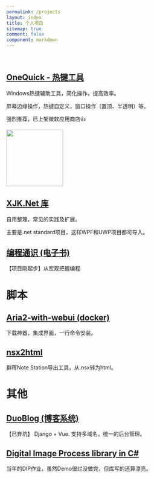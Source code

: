 ```yaml
---
permalink: /projects
layout: index
title: 个人项目
sitemap: true
comment: false
component: markdown
---
```


<br>

## [OneQuick - 热键工具](http://onequick.org/)

Windows热键辅助工具，简化操作，提高效率。

屏幕边缘操作，热键自定义，窗口操作（置顶、半透明）等。

强烈推荐，已上架微软应用商店👍

<img src="https://onequick.org/img/gif/screen-volume.gif" style="height: 150px;">


## [XJK.Net 库](https://github.com/XUJINKAI/XJKdotNetLibrary)

自用整理，常见的实践及扩展。

主要是.net standard项目，这样WPF和UWP项目都可导入。


## [编程通识 (电子书)](https://program.gitbook.io/index/)

【项目刚起步】从宏观把握编程


# 脚本

## [Aria2-with-webui (docker)](https://hub.docker.com/r/xujinkai/aria2-with-webui/)

下载神器，集成界面，一行命令安装。

## [nsx2html](https://github.com/XUJINKAI/nsx2html)

群晖Note Station导出工具，从.nsx转为html。


# 其他

## [DuoBlog (博客系统)](https://github.com/XUJINKAI/DuoBlog)

【已弃坑】 Django + Vue. 支持多域名，统一的后台管理。


## [Digital Image Process library in C#](https://github.com/XUJINKAI/DIP-homework)

当年的DIP作业，虽然Demo很烂没做完，但库写的还算漂亮。

<br>

<br>
